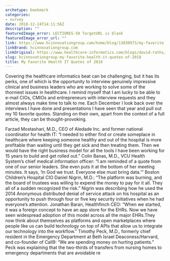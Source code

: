```yaml
---
archetype: bookmark
categories:
- survey
date: 2018-12-24T14:11:56Z
description: ""
featuredImage_error: LECTIORES-50 TargetURL is blank
featuredImage_error_url: ""
link: https://www.hcinnovationgroup.com/home/blog/13030973/my-favorite-health-it-quotes-of-2018
linkBrand: hcinnovationgroup.com
linkOriginal: https://www.healthcare-informatics.com/blogs/david-raths/my-favorite-health-it-quotes-2018
slug: hcinnovationgroup-my-favorite-health-it-quotes-of-2018
title: My Favorite Health IT Quotes of 2018
---
```

Covering the healthcare informatics beat can be challenging, but it has its perks, one of which is the opportunity to interview genuinely impressive clinical and business leaders who are working to solve some of the thorniest issues in healthcare. I remind myself that I am lucky to be able to e-mail CIOs, CMIOs and entrepreneurs with interview requests and they almost always make time to talk to me. Each December I look back over the interviews I have done and presentations I have seen that year and pull out my 10 favorite quotes. Standing on their own, apart from the context of a full article, they can be thought-provoking. 

 

Farzad Mostashari, M.D., CEO of Aledade Inc. and former national coordinator for health IT: “I needed to either find or create someplace in healthcare where keeping someone healthy and out of the hospital is more profitable than waiting until they get sick and then treating them. Then we would have the right business model for all the tools I have been working for 15 years to build and get rolled out.”
Colin Banas, M.D., VCU Health System’s chief medical information officer: “I am reminded of a quote from one of our senior leaders. She even puts it at the bottom of her meeting minutes. It says, ‘In God we trust. Everyone else must bring data.’”
Boston Children’s Hospital CIO Daniel Nigrin, M.D.: “The platform was burning, and the board of trustees was willing to expend the money to pay for it all. They all of a sudden recognized the risk.” Nigrin was describing how he used the 2014 Anonymous distributed denial of service attack on his hospital as an opportunity to push through four or five key security initiatives when he had everyone’s attention.
Jonathan Baran, Healthfinch CEO: “When we started, it was a foreign concept to have an app store for the EHRs. Now we have seen widespread adoption of this model across all the major EHRs.They now think about themselves as platforms and open marketplaces where people like us can build technology on top of APIs that allow us to integrate our technology into the workflow.”
Timothy Peck, M.D., formerly chief resident in the Emergency Department at Beth Israel Deaconess/Harvard, and co-founder of Call9: “We are spending money on hurting patients.” Peck was explaining that the two-thirds of transfers from nursing homes to emergency departments that are avoidable re